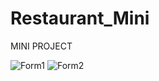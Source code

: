 # Restaurant_Mini
MINI PROJECT 

![Form1](Screenshot-from-2024-07-24-13-08-35.png)
![Form2](Screenshot-from-2024-07-24-13-07-32.png)
